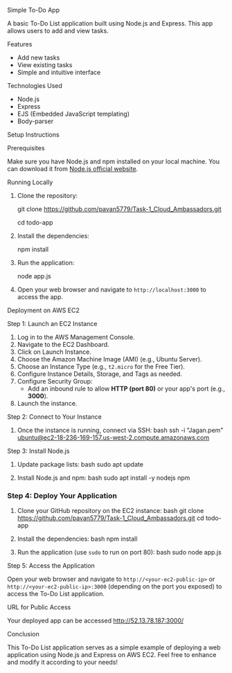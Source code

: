 Simple To-Do App

A basic To-Do List application built using Node.js and Express. This app allows users to add and view tasks.

Features

- Add new tasks
- View existing tasks
- Simple and intuitive interface

Technologies Used

- Node.js
- Express
- EJS (Embedded JavaScript templating)
- Body-parser

Setup Instructions

Prerequisites

Make sure you have Node.js and npm installed on your local machine. You can download it from [Node.js official website](https://nodejs.org/).

Running Locally

1. Clone the repository:
   
   git clone https://github.com/pavan5779/Task-1_Cloud_Ambassadors.git
   
   cd todo-app
   

3. Install the dependencies:
   
   npm install
   

4. Run the application:
   
   node app.js
   

5. Open your web browser and navigate to `http://localhost:3000` to access the app.

Deployment on AWS EC2

Step 1: Launch an EC2 Instance

1. Log in to the AWS Management Console.
2. Navigate to the EC2 Dashboard.
3. Click on Launch Instance.
4. Choose the Amazon Machine Image (AMI) (e.g., Ubuntu Server).
5. Choose an Instance Type (e.g., `t2.micro` for the Free Tier).
6. Configure Instance Details, Storage, and Tags as needed.
7. Configure Security Group:
   - Add an inbound rule to allow **HTTP (port 80)** or your app's port (e.g., **3000**).
8. Launch the instance.

Step 2: Connect to Your Instance

1. Once the instance is running, connect via SSH:
   bash
   ssh -i "Jagan.pem" ubuntu@ec2-18-236-169-157.us-west-2.compute.amazonaws.com
   

Step 3: Install Node.js

1. Update package lists:
   bash
   sudo apt update
   

2. Install Node.js and npm:
   bash
   sudo apt install -y nodejs npm
   

### Step 4: Deploy Your Application

1. Clone your GitHub repository on the EC2 instance:
   bash
   git clone https://github.com/pavan5779/Task-1_Cloud_Ambassadors.git
   cd todo-app
   

2. Install the dependencies:
   bash
   npm install
   

3. Run the application (use `sudo` to run on port 80):
   bash
   sudo node app.js
   

Step 5: Access the Application

Open your web browser and navigate to `http://<your-ec2-public-ip>` or `http://<your-ec2-public-ip>:3000` (depending on the port you exposed) to access the To-Do List application.

URL for Public Access

Your deployed app can be accessed http://52.13.78.187:3000/

Conclusion

This To-Do List application serves as a simple example of deploying a web application using Node.js and Express on AWS EC2. Feel free to enhance and modify it according to your needs!
